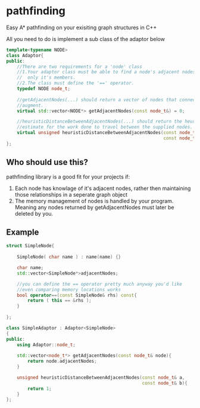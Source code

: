 # pathfinding
Easy A* pathfinding on your exisiting graph structures in C++

All you need to do is implement a sub class of the adaptor below

```c++
template<typename NODE>	
class Adaptor{
public:
	//There are two requirements for a 'node' class
	//1.Your adaptor class must be able to find a node's adjacent nodes using
	//	only it's members.
	//2.The class must define the '==' operator.
	typedef NODE node_t;
	
	//getAdjacentNodes(...) should return a vector of nodes that connect to it's
	//augment.
	virtual std::vector<NODE*> getAdjacentNodes(const node_t&) = 0;

	//heuristicDistanceBetweenAdjacentNodes(...) should return the heuristic
	//estimate for the work done to travel between the supplied nodes.
	virtual unsigned heuristicDistanceBetweenAdjacentNodes(const node_t&,
														   const node_t&) = 0;
};

```

## Who should use this?

 pathfinding library is a good fit for your projects if:
 1.	Each node has knowlage of it's adjacent nodes, rather then maintaining those
 relationships in a seperate graph object
 2. The memory management of nodes is handled by your program.  Meaning any
 nodes returned by getAdjacentNodes must later be deleted by you.

## Example

```c++
struct SimpleNode{
	
	SimpleNode( char name ) : name(name) {}

	char name;
	std::vector<SimpleNode*>adjacentNodes;

	//you can define the == operator pretty much anyway you'd like
	//even comparing memory locations works
	bool operator==(const SimpleNode& rhs) const{
		return ( this == &rhs );
	}
	
};

class SimpleAdaptor : Adaptor<SimpleNode>
{
public:
	using Adaptor::node_t;
	
	std::vector<node_t*> getAdjacentNodes(const node_t& node){
		return node.adjacentNodes;
	}

	unsigned heuristicDistanceBetweenAdjacentNodes(const node_t& a,
												   const node_t& b){
		return 1;
	}
};
```
